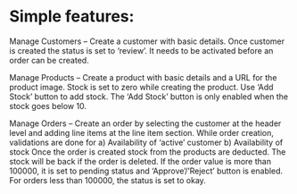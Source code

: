 # Simple features:

Manage Customers – Create a customer with basic details. Once customer is created the status is set to ‘review’. It needs to be activated before an order can be created.

Manage Products – Create a product with basic details and a URL for the product image. Stock is set to zero while creating the product. Use ‘Add Stock’ button to add stock. The ‘Add Stock’ button is only enabled when the stock goes below 10.

Manage Orders – Create an order by selecting the customer at the header level and adding line items at the line item section. While order creation, validations are done for
a)	Availability of ‘active’ customer
b)	Availability of stock
Once the order is created stock from the products are deducted. The stock will be back if the order is deleted. 
If the order value is more than 100000, it is set to pending status and ‘Approve’/’Reject’ button is enabled. For orders less than 100000, the status is set to okay.
